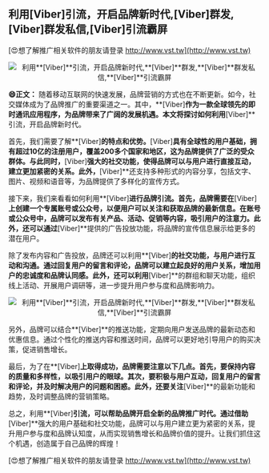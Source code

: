 ## **利用**[Viber]**引流，开启品牌新时代,**[Viber]**群发,**[Viber]**群发私信,**[Viber]**引流霸屏**

[😍想了解推广相关软件的朋友请登录 http://www.vst.tw](http://www.vst.tw)

 <center><img src="https://vst.tw/MP4/tuiguang/png/3.png" alt="利用**[Viber]**引流，开启品牌新时代,**[Viber]**群发,**[Viber]**群发私信,**[Viber]**引流霸屏"></center>

**😄正文：**
随着移动互联网的快速发展，品牌营销的方式也在不断更新。如今，社交媒体成为了品牌推广的重要渠道之一。其中，**[Viber]**作为一款全球领先的即时通讯应用程序，为品牌带来了广阔的发展机遇。本文将探讨如何利用**[Viber]**引流，开启品牌新时代。

首先，我们需要了解**[Viber]**的特点和优势。**[Viber]**具有全球性的用户基础，拥有超过10亿的注册用户，覆盖200多个国家和地区，这为品牌提供了广泛的受众群体。与此同时，**[Viber]**强大的社交功能，使得品牌可以与用户进行直接互动，建立更加紧密的关系。此外，**[Viber]**还支持多种形式的内容分享，包括文字、图片、视频和语音等，为品牌提供了多样化的宣传方式。

接下来，我们来看看如何利用**[Viber]**进行品牌引流。首先，品牌需要在**[Viber]**上创建一个专属账号或公众号，以便用户可以关注和获取品牌的最新信息。在账号或公众号中，品牌可以发布有关产品、活动、促销等内容，吸引用户的注意力。此外，还可以通过**[Viber]**提供的广告投放功能，将品牌的宣传信息展示给更多的潜在用户。

除了发布内容和广告投放，品牌还可以利用**[Viber]**的社交功能，与用户进行互动和沟通。通过回复用户的留言和评论，品牌可以建立起良好的用户关系，增加用户的忠诚度和品牌认同感。此外，还可以利用**[Viber]**的群组和聊天功能，组织线上活动、开展用户调研等，进一步提升用户参与度和品牌影响力。

 <center><img src="https://vst.tw/MP4/tuiguang/png/7.png" alt="利用**[Viber]**引流，开启品牌新时代,**[Viber]**群发,**[Viber]**群发私信,**[Viber]**引流霸屏"></center>

另外，品牌可以结合**[Viber]**的推送功能，定期向用户发送品牌的最新动态和优惠信息。通过个性化的推送内容和推送时间，品牌可以更好地引导用户的购买决策，促进销售增长。

最后，为了在**[Viber]**上取得成功，品牌需要注意以下几点。首先，要保持内容的质量和多样性，以吸引用户的眼球。其次，要积极与用户互动，回复用户的留言和评论，并及时解决用户的问题和困惑。此外，还要关注**[Viber]**的最新功能和趋势，及时调整品牌的营销策略。

总之，利用**[Viber]**引流，可以帮助品牌开启全新的品牌推广时代。通过借助**[Viber]**强大的用户基础和社交功能，品牌可以与用户建立更为紧密的关系，提升用户参与度和品牌认知度，从而实现销售增长和品牌价值的提升。让我们抓住这个机遇，创造属于自己品牌的辉煌！

[😍想了解推广相关软件的朋友请登录 http://www.vst.tw](http://www.vst.tw)



